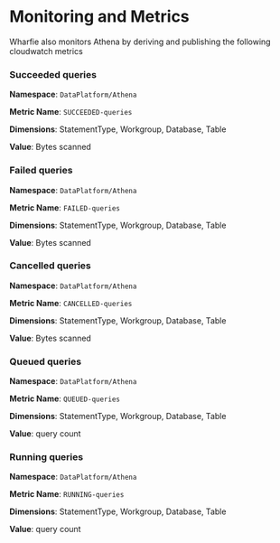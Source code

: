 # Monitoring and Metrics

Wharfie also monitors Athena by deriving and publishing the following cloudwatch metrics

### Succeeded queries

**Namespace**: `DataPlatform/Athena`

**Metric Name**: `SUCCEEDED-queries`

**Dimensions**: StatementType, Workgroup, Database, Table

**Value**: Bytes scanned

### Failed queries

**Namespace**: `DataPlatform/Athena`

**Metric Name**: `FAILED-queries`

**Dimensions**: StatementType, Workgroup, Database, Table

**Value**: Bytes scanned

### Cancelled queries

**Namespace**: `DataPlatform/Athena`

**Metric Name**: `CANCELLED-queries`

**Dimensions**: StatementType, Workgroup, Database, Table

**Value**: Bytes scanned

### Queued queries

**Namespace**: `DataPlatform/Athena`

**Metric Name**: `QUEUED-queries`

**Dimensions**: StatementType, Workgroup, Database, Table

**Value**: query count

### Running queries

**Namespace**: `DataPlatform/Athena`

**Metric Name**: `RUNNING-queries`

**Dimensions**: StatementType, Workgroup, Database, Table

**Value**: query count
